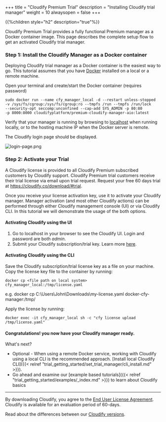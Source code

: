 +++
title = "Cloudify Premium Trial"
description = "Installing Cloudify trial manager"
weight = 10
alwaysopen = false
+++

{{%children style="h2" description="true"%}}

 Cloudify Premium Trial provides a fully functional Premium manager as a Docker container image. This page describes the complete setup flow to get an activated Cloudify trial manager.

### Step 1: Install the Cloudify Manager as a Docker container


Deploying Cloudify trial manager as a Docker container is the easiest way to go.
This tutorial assumes that you have [Docker](https://docs.docker.com/install) installed on a local or a remote machine.

Open your terminal and create/start the Docker container (requires password)
```
sudo docker run --name cfy_manager_local -d --restart unless-stopped
-v /sys/fs/cgroup:/sys/fs/cgroup:ro --tmpfs /run --tmpfs /run/lock
--security-opt seccomp:unconfined --cap-add SYS_ADMIN -p 80:80
-p 8000:8000 cloudifyplatform/premium-cloudify-manager-aio:latest
```

Verify that your manager is running by browsing to [localhost](http://localhost) when running locally,
or to the hosting machine IP when the Docker server is remote.

The Cloudify login page should be displayed.

![login-page.png]( /images/ui/login/login-page.png )


### Step 2: Activate your Trial

A Cloudify license is provided to all Cloudify Premium subscribed customers by Cloudify support.
Cloudify Premium trial customers receive their trial license via email upon trial request.
Request your free 60 days trial at https://cloudify.co/download/#trial.  

Once you receive your license activation key, use it to activate your Cloudify manager. Manager activation (and most other Cloudify actions) can be performed through either Cloudify management console (UI) or via Cloudify CLI.
In this tutorial we will demonstrate the usage of the both options.

#### Activating Cloudify using the UI

1. Go to localhost in your browser to see the Cloudify UI. Login and password are both _admin_.
2. Submit your Cloudify subscription/trial key. Learn more [here](https://docs.cloudify.co/latest/install_maintain/installation/manager-license/#product-activation).

#### Activating Cloudify using the CLI

Save the Cloudify subscription/trial license key as a file on your machine.
Copy the license key file to the container by running:

```
docker cp <file path on local system> cfy_manager_local:/tmp/license.yaml
```

e.g. docker cp C:\Users\John\Downloads\my-license.yaml docker-cfy-manager:/tmp/

Apply the license by running:

```
docker exec -it cfy_manager_local sh -c "cfy license upload /tmp/license.yaml"
```

#### Congratulations! you now have your Cloudify manager ready.

What's next?
* Optional - When using a remote Docker service, working with Cloudify using a local CLI is the recommended approach. [Install local Cloudify CLI]({{< relref "trial_getting_started/set_trial_manager/cli_install.md" >}}).
* Go ahead and examine our [example based tutorials]({{< relref "trial_getting_started/examples/_index.md" >}}) to learn about Cloudify basics


____


By downloading Cloudify, you agree to the [End User License Agreement](https://cloudify.co/license).
Cloudify is available for an evaluation period of 60-days.

Read about the differences between our [Cloudify versions](https://cloudify.co/product/community-enterprise-editions).
